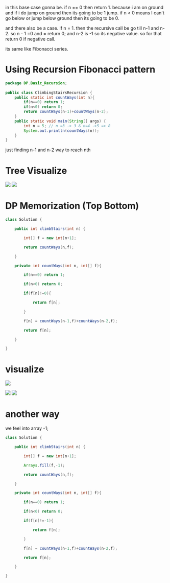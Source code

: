 
in this base case gonna be.
if n == 0 then return 1. because i am on ground and if i do jump on ground then its going to be 1 jump.
if n < 0 means I can't go below or jump below ground then its going to be 0.

and there also be a case. if n = 1. then the recursive call be go till n-1 and n-2. so n - 1 =0 and = return 0; and n-2 is -1 so its negative value. so for that return 0 if negative call.

its same like Fibonacci series.


# Using Recursion Fibonacci pattern

```java
package DP.Basic_Recursion;  
  
public class ClimbingStairsRecursion {  
    public static int countWays(int n){  
        if(n==0) return 1;  
        if(n<0) return 0;  
        return countWays(n-1)+countWays(n-2);  
    }  
    public static void main(String[] args) {  
        int n = 5; // n =3 -> 3 & n=4 ->5 => 8  
        System.out.println(countWays(n));  
    }  
}
```

just finding n-1 and n-2 way to reach nth


# Tree Visualize

![](https://i.imgur.com/CarCSU3.png)
![](https://i.imgur.com/ltSZEm2.png)


# DP Memorization (Top Bottom)

```java
class Solution {

    public int climbStairs(int n) {

        int[] f = new int[n+1];

        return countWays(n,f);

    }

    private int countWays(int n, int[] f){

        if(n==0) return 1;

        if(n<0) return 0;

        if(f[n]!=0){

            return f[n];

        }

        f[n] = countWays(n-1,f)+countWays(n-2,f);

        return f[n];

    }

}
```


# visualize
![](https://i.imgur.com/OqCkTuL.png)


![](https://i.imgur.com/LbvawHW.png)
![](https://i.imgur.com/dYRNkDt.png)




# another way

we feel into array -1;


```java
class Solution {

    public int climbStairs(int n) {

        int[] f = new int[n+1];

        Arrays.fill(f,-1);

        return countWays(n,f);

    }

    private int countWays(int n, int[] f){

        if(n==0) return 1;

        if(n<0) return 0;

        if(f[n]!=-1){

            return f[n];

        }

        f[n] = countWays(n-1,f)+countWays(n-2,f);

        return f[n];

    }

}
```

